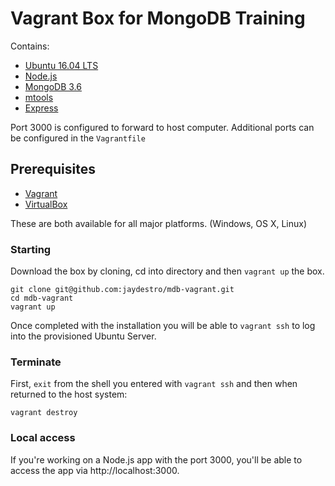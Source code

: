# Vagrant Box for MongoDB Training

Contains:

 * [Ubuntu 16.04 LTS](https://www.ubuntu.com/download)
 * [Node.js](https://nodejs.org/en/)
 * [MongoDB 3.6](https://www.mongodb.com/mongodb-3.6)
 * [mtools](https://github.com/rueckstiess/mtools)
 * [Express](https://expressjs.com)

Port 3000 is configured to forward to host computer.  Additional ports can be configured in the `Vagrantfile`

## Prerequisites

 * [Vagrant](http://vagrantup.com/)
 * [VirtualBox](https://www.virtualbox.org/)

 These are both available for all major platforms. (Windows, OS X, Linux)

### Starting

Download the box by cloning, cd into directory and then `vagrant up` the box.  

```
git clone git@github.com:jaydestro/mdb-vagrant.git
cd mdb-vagrant
vagrant up
```

Once completed with the installation you will be able to `vagrant ssh` to log into the provisioned Ubuntu Server.


### Terminate

First, `exit` from the shell you entered with `vagrant ssh` and then when returned to the host system:

```
vagrant destroy
```

### Local access

If you're working on a Node.js app with the port 3000, you'll be able to access the app via http://localhost:3000.  
